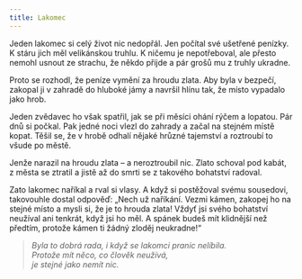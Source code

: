 ```yaml
---
title: Lakomec
---
```


  

Jeden lakomec si celý život nic nedopřál. Jen počítal své ušetřené penízky. K stáru jich měl velikánskou truhlu. K ničemu je nepotřeboval, ale přesto nemohl usnout ze strachu, že někdo přijde a pár grošů mu z truhly ukradne.

Proto se rozhodl, že peníze vymění za hroudu zlata. Aby byla v bezpečí, zakopal ji v zahradě do hluboké jámy a navršil hlínu tak, že místo vypadalo jako hrob.

Jeden zvědavec ho však spatřil, jak se při měsíci ohání rýčem a lopatou. Pár dnů si počkal. Pak jedné noci vlezl do zahrady a začal na stejném místě kopat. Těšil se, že v hrobě odhalí nějaké hrůzné tajemství a roztroubí to všude po městě.

Jenže narazil na hroudu zlata – a neroztroubil nic. Zlato schoval pod kabát, z města se ztratil a jistě až do smrti se z takového bohatství radoval.

Zato lakomec naříkal a rval si vlasy. A když si postěžoval svému sousedovi, takovouhle dostal odpověď: „Nech už naříkání. Vezmi kámen, zakopej ho na stejné místo a mysli si, že je to hrouda zlata! Vždyť jsi svého bohatství neužíval ani tenkrát, když jsi ho měl. A spánek budeš mít klidnější než předtím, protože kámen ti žádný zloděj neukradne!“

> _Byla to dobrá rada, i když se lakomci pranic nelíbila.  
> Protože mít něco, co člověk neužívá,  
> je stejné jako nemít nic._
